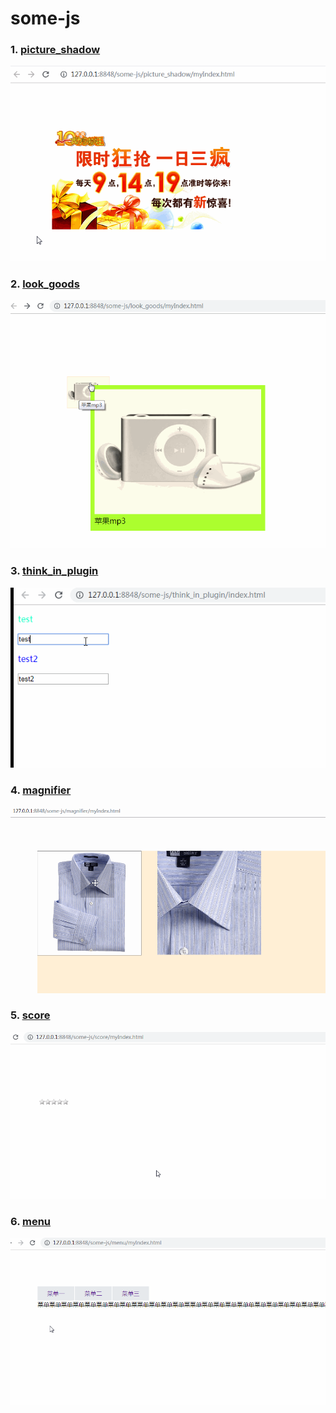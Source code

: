 # some-js

### 1. [picture_shadow](https://github.com/comeCU/some-js/tree/master/picture_shadow)

<div align="center"> <img src="https://github.com/comeCU/some-js/blob/master/picture_shadow/img/show01.gif"/> </div>

### 2. [look_goods](https://github.com/comeCU/some-js/tree/master/look_goods)

<div align="center"><img src="https://github.com/comeCU/some-js/blob/master/look_goods/img/show01.gif" /></div>

### 3. [think_in_plugin](https://github.com/comeCU/some-js/tree/master/think_in_plugin)
<div align="center"><img src="https://github.com/comeCU/some-js/blob/master/think_in_plugin/img/show01.gif"/></div>

### 4. [magnifier](https://github.com/comeCU/some-js/tree/master/magnifier)
<div align="center"><img src="https://github.com/comeCU/some-js/blob/master/magnifier/img/show01.gif"/></div>

### 5. [score](https://github.com/comeCU/some-js/tree/master/score)
<div align="center"><img src="https://github.com/comeCU/some-js/blob/master/score/img/show01.gif"/></div>

### 6. [menu](https://github.com/comeCU/some-js/tree/master/menu)
<div align="center"><img src="https://github.com/comeCU/some-js/blob/master/menu/img/show01.gif"/></div>

